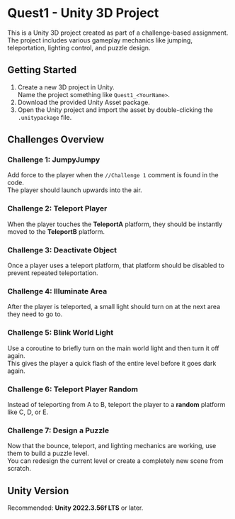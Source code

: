 # Quest1 <AndreiGwn> - Unity 3D Project

This is a Unity 3D project created as part of a challenge-based assignment.  
The project includes various gameplay mechanics like jumping, teleportation, lighting control, and puzzle design.


## Getting Started

1. Create a new 3D project in Unity.  
   Name the project something like `Quest1_<YourName>`.
2. Download the provided Unity Asset package.
3. Open the Unity project and import the asset by double-clicking the `.unitypackage` file.

## Challenges Overview

###  Challenge 1: JumpyJumpy
Add force to the player when the `//Challenge 1` comment is found in the code.  
The player should launch upwards into the air.

###  Challenge 2: Teleport Player
When the player touches the **TeleportA** platform, they should be instantly moved to the **TeleportB** platform.

###  Challenge 3: Deactivate Object
Once a player uses a teleport platform, that platform should be disabled to prevent repeated teleportation.

###  Challenge 4: Illuminate Area
After the player is teleported, a small light should turn on at the next area they need to go to.

###  Challenge 5: Blink World Light
Use a coroutine to briefly turn on the main world light and then turn it off again.  
This gives the player a quick flash of the entire level before it goes dark again.

###  Challenge 6: Teleport Player Random
Instead of teleporting from A to B, teleport the player to a **random** platform like C, D, or E.

###  Challenge 7: Design a Puzzle
Now that the bounce, teleport, and lighting mechanics are working, use them to build a puzzle level.  
You can redesign the current level or create a completely new scene from scratch.

## Unity Version

Recommended: **Unity 2022.3.56f LTS** or later.

